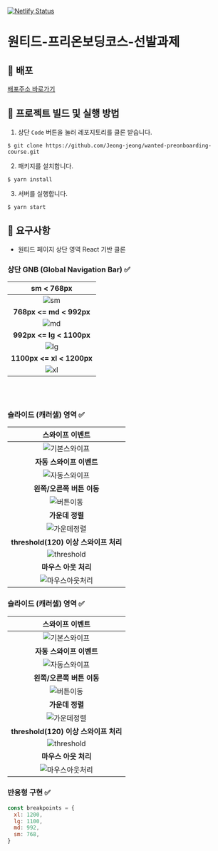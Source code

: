 [![Netlify Status](https://api.netlify.com/api/v1/badges/f500616b-67ef-4e18-9ff3-2181af7b31a6/deploy-status)](https://app.netlify.com/sites/admiring-snyder-88f4ea/deploys)

# 원티드-프리온보딩코스-선발과제

## 🚀 배포

[배포주소 바로가기](wanted-preonboarding.netlify.app)

## 🧐 프로젝트 빌드 및 실행 방법

1. 상단 `Code` 버튼을 눌러 레포지토리를 클론 받습니다.

```
$ git clone https://github.com/Jeong-jeong/wanted-preonboarding-course.git
```

2. 패키지를 설치합니다.

```
$ yarn install
```

3. 서버를 실행합니다.

```
$ yarn start
```

## 📄 요구사항

- 원티드 페이지 상단 영역 React 기반 클론

### 상단 GNB (Global Navigation Bar) ✅

| **sm < 768px** |
| :-: |
| ![sm](https://user-images.githubusercontent.com/68528752/149716114-3096cd7a-c748-4196-a2ce-62e1c416dfa6.png) |
| **768px <= md < 992px** |
| ![md](https://user-images.githubusercontent.com/68528752/149716314-27a0aaa5-0313-45c5-8116-f1a3ff3b2c7d.png) |
| **992px <= lg < 1100px** |
| ![lg](https://user-images.githubusercontent.com/68528752/149716356-5676a3e9-92a6-40df-89dc-856531c2c494.png) |
| **1100px <= xl < 1200px** |
| ![xl](https://user-images.githubusercontent.com/68528752/149716420-87e56596-c5c2-4d2e-a909-17d2e56bf570.png) |

<br>
<br>

### 슬라이드 (캐러샐) 영역 ✅

| **스와이프 이벤트** |
| :-: |
| ![기본스와이프](https://user-images.githubusercontent.com/68528752/149719757-536f5057-d35a-4a56-957d-fe806aa78cca.gif) |
| **자동 스와이프 이벤트** |
| ![자동스와이프](https://user-images.githubusercontent.com/68528752/149719762-6e2bcd31-8af8-41e0-98ea-202d3011ab0e.gif) |
| **왼쪽/오른쪽 버튼 이동** |
| ![버튼이동](https://user-images.githubusercontent.com/68528752/149719753-f428a3e2-13c5-4faf-bc53-239da33f5fc7.gif) |
| **가운데 정렬** |
| ![가운데정렬](https://user-images.githubusercontent.com/68528752/149719745-3fb9889d-32e0-4af5-b3da-82903771ef43.gif) |
| **threshold(120) 이상 스와이프 처리** |
| ![threshold](https://user-images.githubusercontent.com/68528752/149719981-877dd026-9a1f-4ed3-9266-d0af417cdecd.gif) |
| **마우스 아웃 처리** |
| ![마우스아웃처리](https://user-images.githubusercontent.com/68528752/149719752-79caae07-5233-46eb-9902-82f899176777.gif) |

### 슬라이드 (캐러샐) 영역 ✅

| **스와이프 이벤트** |
| :-: |
| ![기본스와이프](https://user-images.githubusercontent.com/68528752/149719757-536f5057-d35a-4a56-957d-fe806aa78cca.gif) |
| **자동 스와이프 이벤트** |
| ![자동스와이프](https://user-images.githubusercontent.com/68528752/149719762-6e2bcd31-8af8-41e0-98ea-202d3011ab0e.gif) |
| **왼쪽/오른쪽 버튼 이동** |
| ![버튼이동](https://user-images.githubusercontent.com/68528752/149719753-f428a3e2-13c5-4faf-bc53-239da33f5fc7.gif) |
| **가운데 정렬** |
| ![가운데정렬](https://user-images.githubusercontent.com/68528752/149719745-3fb9889d-32e0-4af5-b3da-82903771ef43.gif) |
| **threshold(120) 이상 스와이프 처리** |
| ![threshold](https://user-images.githubusercontent.com/68528752/149719981-877dd026-9a1f-4ed3-9266-d0af417cdecd.gif) |
| **마우스 아웃 처리** |
| ![마우스아웃처리](https://user-images.githubusercontent.com/68528752/149719752-79caae07-5233-46eb-9902-82f899176777.gif) |

### 반응형 구현 ✅

```js
const breakpoints = {
  xl: 1200,
  lg: 1100,
  md: 992,
  sm: 768,
}
```
